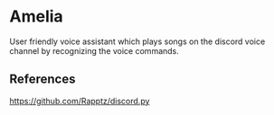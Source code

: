 # Amelia

User friendly voice assistant which plays songs on the discord voice channel by recognizing the voice commands.

## References
https://github.com/Rapptz/discord.py

